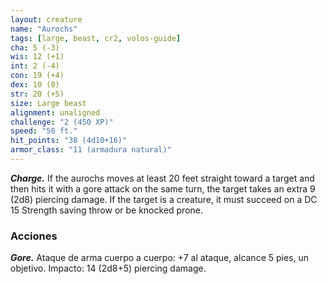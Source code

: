 ```yaml
---
layout: creature
name: "Aurochs"
tags: [large, beast, cr2, volos-guide]
cha: 5 (-3)
wis: 12 (+1)
int: 2 (-4)
con: 19 (+4)
dex: 10 (0)
str: 20 (+5)
size: Large beast
alignment: unaligned
challenge: "2 (450 XP)"
speed: "50 ft."
hit_points: "38 (4d10+16)"
armor_class: "11 (armadura natural)"
---
```


***Charge.*** If the aurochs moves at least 20 feet straight toward a target and then hits it with a gore attack on the same turn, the target takes an extra 9 (2d8) piercing damage. If the target is a creature, it must succeed on a DC 15 Strength saving throw or be knocked prone.

### Acciones

***Gore.*** Ataque de arma cuerpo a cuerpo: +7 al ataque, alcance 5 pies, un objetivo. Impacto: 14 (2d8+5) piercing damage.